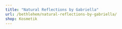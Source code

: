 ```yaml
---
title: "Natural Reflections by Gabriella"
url: /bethlehem/natural-reflections-by-gabriella/
shop: Kosmetik
---
```

